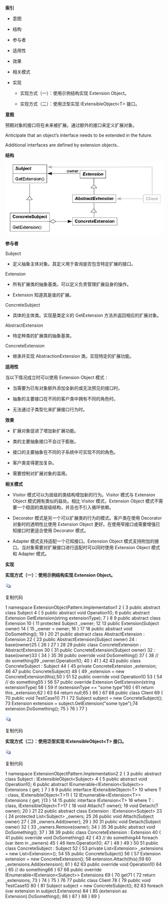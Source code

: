 **索引**

-   意图

-   结构

-   参与者

-   适用性

-   效果

-   相关模式

-   实现

    -   实现方式（一）：使用示例结构实现 Extension Object。

    -   实现方式（二）：使用泛型实现 IExtensibleObject\<T\> 接口。

**意图**

预期对象的接口将在未来被扩展。通过额外的接口来定义扩展对象。

Anticipate that an object’s interface needs to be extended in the future.

Additional interfaces are defined by extension objects..

**结构**

![115388104198.png](media/6d9c1fed25d022e36715958e50c87e30.png)

**参与者**

Subject

-   定义抽象主体对象。其定义用于查询是否包含特定扩展的接口。

Extension

-   所有扩展类的抽象基类。可以定义负责管理扩展自身的操作。

-   Extension 知道其是谁的扩展。

ConcreteSubject

-   具体的主体类。实现基类定义的 GetExtension 方法并返回相应的扩展对象。

AbstractExtension

-   特定种类的扩展类的抽象基类。

ConcreteExtension

-   继承并实现 AbstractionExtension 类。实现特定的扩展功能。

**适用性**

当以下情况成立时可以使用 Extension Object 模式：

-   当需要为已有对象额外添加全新的或无法预见的接口时。

-   抽象的主要接口在不同的客户类中拥有不同的角色时。

-   无法通过子类型化来扩展接口行为时。

**效果**

-   扩展对象促进了增加新扩展功能。

-   类的主要抽象接口不会过于膨胀。

-   接口的主要抽象在不同的子系统中可实现不同的角色。

-   客户类变得更加复杂。

-   需要控制对扩展对象的滥用。

**相关模式**

-   Visitor 模式可以为层级的类结构增加新的行为。Visitor 模式与 Extension Object
    模式拥有类似的益处。相比 Visitor 模式，Extension Object
    模式不需要一个稳固的类层级结构，并且也不引入循环依赖。

-   Decorator 模式是另一个可以扩展类的行为的模式。客户类在使用 Decorator
    对象时的透明性比使用 Extension Object
    更好。在使用窄接口或需要增强已知接口时更适合使用 Decorator 模式。

-   Adapter 模式支持适配一个已知接口。Extension Object
    模式支持附加的接口。当对象需要对扩展接口进行适配时可以同时使用 Extension
    Object 模式和 Adapter 模式。

**实现**

**实现方式（一）：使用示例结构实现 Extension Object。**

![copycode.gif](media/51e409b11aa51c150090697429a953ed.gif)

复制代码

1 namespace ExtensionObjectPattern.Implementation1 2 { 3 public abstract class
Subject 4 { 5 public abstract void Operation1(); 6 public abstract Extension
GetExtension(string extensionType); 7 } 8 9 public abstract class Extension 10 {
11 protected Subject \_owner; 12 13 public Extension(Subject owner) 14 { 15
\_owner = owner; 16 } 17 18 public abstract void DoSomething(); 19 } 20 21
public abstract class AbstractExtension : Extension 22 { 23 public
AbstractExtension(Subject owner) 24 : base(owner)25 { 26 } 27 } 28 29 public
class ConcreteExtension : AbstractExtension 30 { 31 public
ConcreteExtension(Subject owner) 32 : base(owner)33 { 34 } 35 36 public override
void DoSomething() 37 { 38 // do something39 \_owner.Operation1(); 40 } 41 } 42
43 public class ConcreteSubject : Subject 44 { 45 private ConcreteExtension
\_extension; 46 47 public ConcreteSubject() 48 { 49 \_extension = new
ConcreteExtension(this);50 } 51 52 public override void Operation1() 53 { 54 //
do something55 } 56 57 public override Extension GetExtension(string
extensionType) 58 { 59 if (extensionType == "some type")60 { 61 return
this._extension;62 } 63 64 return null;65 } 66 } 67 68 public class Client 69 {
70 public void TestCase1() 71 { 72 Subject subject = new ConcreteSubject(); 73
Extension extension = subject.GetExtension("some type");74
extension.DoSomething(); 75 } 76 } 77 }

![copycode.gif](media/51e409b11aa51c150090697429a953ed.gif)

复制代码

**实现方式（二）：使用泛型实现 IExtensibleObject\<T\> 接口。**

![copycode.gif](media/51e409b11aa51c150090697429a953ed.gif)

复制代码

1 namespace ExtensionObjectPattern.Implementation2 2 { 3 public abstract class
Subject : IExtensibleObject\<Subject\> 4 { 5 public abstract void Operation1();
6 public abstract IEnumerable\<IExtension\<Subject\>\> Extensions { get; } 7 } 8
9 public interface IExtensibleObject\<T\> 10 where T : class,
IExtensibleObject\<T\>11 { 12 IEnumerable\<IExtension\<T\>\> Extensions { get;
}13 } 14 15 public interface IExtension\<T\> 16 where T : class,
IExtensibleObject\<T\>17 { 18 void Attach(T owner); 19 void Detach(T owner); 20
} 21 22 public abstract class Extension : IExtension\<Subject\> 23 { 24
protected List\<Subject\> \_owners; 25 26 public void Attach(Subject owner) 27 {
28 \_owners.Add(owner); 29 } 30 31 public void Detach(Subject owner) 32 { 33
\_owners.Remove(owner); 34 } 35 36 public abstract void DoSomething(); 37 } 38
39 public class ConcreteExtension : Extension 40 { 41 public override void
DoSomething() 42 { 43 // do something44 foreach (var item in \_owners) 45 { 46
item.Operation1(); 47 } 48 } 49 } 50 51 public class ConcreteSubject : Subject
52 { 53 private List\<Extension\> \_extensions = new List\<Extension\>(); 54 55
public ConcreteSubject() 56 { 57 Extension extension = new ConcreteExtension();
58 extension.Attach(this);59 60 \_extensions.Add(extension); 61 } 62 63 public
override void Operation1() 64 { 65 // do something66 } 67 68 public override
IEnumerable\<IExtension\<Subject\>\> Extensions 69 { 70 get71 { 72 return
\_extensions; 73 } 74 } 75 } 76 77 public class Client 78 { 79 public void
TestCase1() 80 { 81 Subject subject = new ConcreteSubject(); 82 83 foreach (var
extension in subject.Extensions) 84 { 85 (extension as Extension).DoSomething();
86 } 87 } 88 } 89 }
